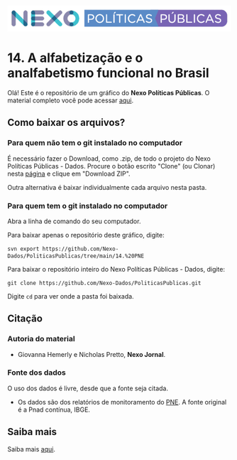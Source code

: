 <img src='https://github.com/Nexo-Dados/PoliticasPublicas/blob/main/nexopp_logofull-cor2.png'>

# 14. A alfabetização e o analfabetismo funcional no Brasil

Olá! Este é o repositório de um gráfico do **Nexo Políticas Públicas**. O material completo você pode acessar [aqui](https://pp.nexojornal.com.br/Dados/2023/05/19/A-alfabetiza%C3%A7%C3%A3o-e-o-analfabetismo-funcional-no-Brasil).


## Como baixar os arquivos?

### Para quem não tem o git instalado no computador

É necessário fazer o Download, como .zip, de todo o projeto do Nexo Políticas Públicas - Dados. Procure o botão escrito "Clone" (ou Clonar) nesta [página](https://github.com/Nexo-Dados/PoliticasPublicas) e clique em "Download ZIP".

Outra alternativa é baixar individualmente cada arquivo nesta pasta.

### Para quem tem o git instalado no computador


Abra a linha de comando do seu computador.

Para baixar apenas o repositório deste gráfico, digite:

```
svn export https://github.com/Nexo-Dados/PoliticasPublicas/tree/main/14.%20PNE
```

Para baixar o repositório inteiro do Nexo Políticas Públicas - Dados, digite:

```
git clone https://github.com/Nexo-Dados/PoliticasPublicas.git
```

Digite `cd` para ver onde a pasta foi baixada.

## Citação

### Autoria do material

* Giovanna Hemerly e Nicholas Pretto, **Nexo Jornal**.

### Fonte dos dados

O uso dos dados é livre, desde que a fonte seja citada.

* Os dados são dos relatórios de monitoramento do [PNE](https://www.gov.br/inep/pt-br/areas-de-atuacao/gestao-do-conhecimento-e-estudos-educacionais/estudos-educacionais/relatorios-de-monitoramento-do-pne). A fonte original é a Pnad contínua, IBGE.

## Saiba mais

Saiba mais [aqui](https://pp.nexojornal.com.br/sobre/Sobre-o-Nexo-Pol%C3%ADticas-P%C3%BAblicas).
